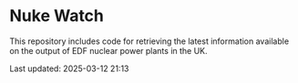 # Nuke Watch

This repository includes code for retrieving the latest information available on the output of EDF nuclear power plants in the UK.

Last updated: 2025-03-12 21:13